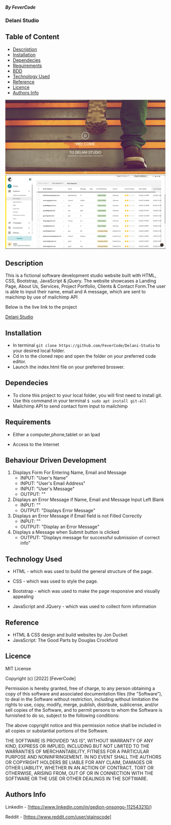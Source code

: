 ##### By FeverCode 
### Delani Studio

## Table of Content

+ [Description](#description)
+ [Installation](#installation)
+ [Dependecies](#dependecies)
+ [Requirements](#requirements)
+ [BDD](#behaviour-driven-development)
+ [Technology Used](#technology-used)
+ [Reference](#reference)
+ [Licence](#licence)
+ [Authors Info](#authors-info)

![Screenshot](https://github.com/FeverCode/Delani-Studio/blob/main/Delani-Screenshot.png)
![Mailchimp Screenshot](https://github.com/FeverCode/Delani-Studio/blob/main/Mailchimp%20Screenshot.png)
## Description
<p>This is a fictional software development studio website built with HTML, CSS, Bootstrap, JavaScript & jQuery. The website showcases a Landing Page, About Us, Services, Project Portfolio, Clients & Contact Form.The user is able to input their name, email and A message, which are sent to maichimp by use of mailchimp API</p>

<P>Below is the live link to the project</P>

[Delani Studio](https://fevercode.github.io/Delani-Studio/)

## Installation
* In terminal `git clone https://github.com/FeverCode/Delani-Studio` to your desired local folder.
* Cd in to the cloned repo and open the folder on your preferred code editor.
* Launch the index.html file on your preferred broswer.

## Dependecies

* To clone this project to your local folder, you will first need to install git. Use this command in your terminal 
`$ sudo apt install git-all`
* Mailchimp API to send contact form input to mailchimp


## Requirements

* Either a computer,phone,tablet or an Ipad

* Access to the Internet

## Behaviour Driven Development

1. Displays Form For Entering Name, Email and Message
   - INPUT: "User's Name"
   - INPUT: "User's Email Address"
   - INPUT: "User's Message"
   - OUTPUT: ""
2. Displays an Error Message if Name, Email and Message Input Left Blank
   - INPUT: ""
   - OUTPUT: "Displays Error Message"
3. Displays an Error Message if Email field is not Filled Correctly
   - INPUT: "" 
   - OUTPUT: "Display an Error Message" 
4. Displays a Message when Submit button is clicked
   - OUTPUT:  "Displays message for successful submission of correct info"


## Technology Used
* HTML - which was used to build the general structure of the page.

* CSS - which was used to style the page.
* Bootstrap - which was used to make the page responsive and visually appealing
* JavaScript and JQuery - which was used to collect form information

## Reference
* HTML & CSS design and build websites by Jon Ducket
* JavaScript: The Good Parts by Douglas Crockford

## Licence

MIT License

Copyright (c) [2022] [FeverCode]

Permission is hereby granted, free of charge, to any person obtaining a copy
of this software and associated documentation files (the "Software"), to deal
in the Software without restriction, including without limitation the rights
to use, copy, modify, merge, publish, distribute, sublicense, and/or sell
copies of the Software, and to permit persons to whom the Software is
furnished to do so, subject to the following conditions:

The above copyright notice and this permission notice shall be included in all
copies or substantial portions of the Software.

THE SOFTWARE IS PROVIDED "AS IS", WITHOUT WARRANTY OF ANY KIND, EXPRESS OR
IMPLIED, INCLUDING BUT NOT LIMITED TO THE WARRANTIES OF MERCHANTABILITY,
FITNESS FOR A PARTICULAR PURPOSE AND NONINFRINGEMENT. IN NO EVENT SHALL THE
AUTHORS OR COPYRIGHT HOLDERS BE LIABLE FOR ANY CLAIM, DAMAGES OR OTHER
LIABILITY, WHETHER IN AN ACTION OF CONTRACT, TORT OR OTHERWISE, ARISING FROM,
OUT OF OR IN CONNECTION WITH THE SOFTWARE OR THE USE OR OTHER DEALINGS IN THE
SOFTWARE.


## Authors Info

LinkedIn - [https://www.linkedin.com/in/gedion-onsongo-112543210/)

Reddit - [https://www.reddit.com/user/stainscode]
